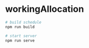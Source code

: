 # workingAllocation

```sh
# build schedule 
npm run build
```

```sh
# start server
npm run serve
```
